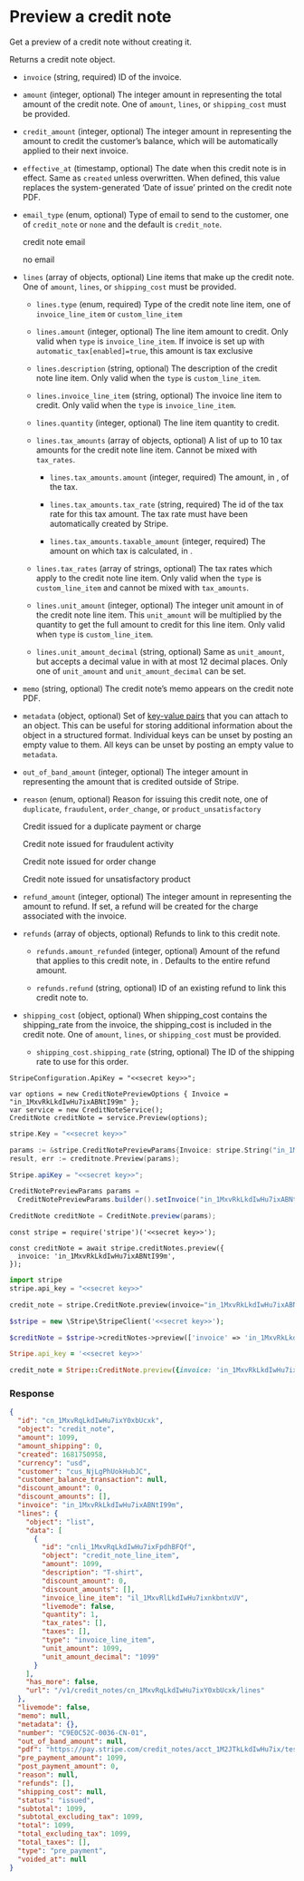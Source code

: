 # Preview a credit note

Get a preview of a credit note without creating it.

Returns a credit note object.

- `invoice` (string, required)
  ID of the invoice.

- `amount` (integer, optional)
  The integer amount in  representing the total amount of the credit note. One of `amount`, `lines`, or `shipping_cost` must be provided.

- `credit_amount` (integer, optional)
  The integer amount in  representing the amount to credit the customer’s balance, which will be automatically applied to their next invoice.

- `effective_at` (timestamp, optional)
  The date when this credit note is in effect. Same as `created` unless overwritten. When defined, this value replaces the system-generated ‘Date of issue’ printed on the credit note PDF.

- `email_type` (enum, optional)
  Type of email to send to the customer, one of `credit_note` or `none` and the default is `credit_note`.

  credit note email

  no email

- `lines` (array of objects, optional)
  Line items that make up the credit note. One of `amount`, `lines`, or `shipping_cost` must be provided.

  - `lines.type` (enum, required)
    Type of the credit note line item, one of `invoice_line_item` or `custom_line_item`

  - `lines.amount` (integer, optional)
    The line item amount to credit. Only valid when `type` is `invoice_line_item`. If invoice is set up with `automatic_tax[enabled]=true`, this amount is tax exclusive

  - `lines.description` (string, optional)
    The description of the credit note line item. Only valid when the `type` is `custom_line_item`.

  - `lines.invoice_line_item` (string, optional)
    The invoice line item to credit. Only valid when the `type` is `invoice_line_item`.

  - `lines.quantity` (integer, optional)
    The line item quantity to credit.

  - `lines.tax_amounts` (array of objects, optional)
    A list of up to 10 tax amounts for the credit note line item. Cannot be mixed with `tax_rates`.

    - `lines.tax_amounts.amount` (integer, required)
      The amount, in , of the tax.

    - `lines.tax_amounts.tax_rate` (string, required)
      The id of the tax rate for this tax amount. The tax rate must have been automatically created by Stripe.

    - `lines.tax_amounts.taxable_amount` (integer, required)
      The amount on which tax is calculated, in .

  - `lines.tax_rates` (array of strings, optional)
    The tax rates which apply to the credit note line item. Only valid when the `type` is `custom_line_item` and cannot be mixed with `tax_amounts`.

  - `lines.unit_amount` (integer, optional)
    The integer unit amount in  of the credit note line item. This `unit_amount` will be multiplied by the quantity to get the full amount to credit for this line item. Only valid when `type` is `custom_line_item`.

  - `lines.unit_amount_decimal` (string, optional)
    Same as `unit_amount`, but accepts a decimal value in  with at most 12 decimal places. Only one of `unit_amount` and `unit_amount_decimal` can be set.

- `memo` (string, optional)
  The credit note’s memo appears on the credit note PDF.

- `metadata` (object, optional)
  Set of [key-value pairs](https://docs.stripe.com/docs/api/metadata.md) that you can attach to an object. This can be useful for storing additional information about the object in a structured format. Individual keys can be unset by posting an empty value to them. All keys can be unset by posting an empty value to `metadata`.

- `out_of_band_amount` (integer, optional)
  The integer amount in  representing the amount that is credited outside of Stripe.

- `reason` (enum, optional)
  Reason for issuing this credit note, one of `duplicate`, `fraudulent`, `order_change`, or `product_unsatisfactory`

  Credit issued for a duplicate payment or charge

  Credit note issued for fraudulent activity

  Credit note issued for order change

  Credit note issued for unsatisfactory product

- `refund_amount` (integer, optional)
  The integer amount in  representing the amount to refund. If set, a refund will be created for the charge associated with the invoice.

- `refunds` (array of objects, optional)
  Refunds to link to this credit note.

  - `refunds.amount_refunded` (integer, optional)
    Amount of the refund that applies to this credit note, in . Defaults to the entire refund amount.

  - `refunds.refund` (string, optional)
    ID of an existing refund to link this credit note to.

- `shipping_cost` (object, optional)
  When shipping_cost contains the shipping_rate from the invoice, the shipping_cost is included in the credit note. One of `amount`, `lines`, or `shipping_cost` must be provided.

  - `shipping_cost.shipping_rate` (string, optional)
    The ID of the shipping rate to use for this order.

```dotnet
StripeConfiguration.ApiKey = "<<secret key>>";

var options = new CreditNotePreviewOptions { Invoice = "in_1MxvRkLkdIwHu7ixABNtI99m" };
var service = new CreditNoteService();
CreditNote creditNote = service.Preview(options);
```

```go
stripe.Key = "<<secret key>>"

params := &stripe.CreditNotePreviewParams{Invoice: stripe.String("in_1MxvRkLkdIwHu7ixABNtI99m")};
result, err := creditnote.Preview(params);
```

```java
Stripe.apiKey = "<<secret key>>";

CreditNotePreviewParams params =
  CreditNotePreviewParams.builder().setInvoice("in_1MxvRkLkdIwHu7ixABNtI99m").build();

CreditNote creditNote = CreditNote.preview(params);
```

```node
const stripe = require('stripe')('<<secret key>>');

const creditNote = await stripe.creditNotes.preview({
  invoice: 'in_1MxvRkLkdIwHu7ixABNtI99m',
});
```

```python
import stripe
stripe.api_key = "<<secret key>>"

credit_note = stripe.CreditNote.preview(invoice="in_1MxvRkLkdIwHu7ixABNtI99m")
```

```php
$stripe = new \Stripe\StripeClient('<<secret key>>');

$creditNote = $stripe->creditNotes->preview(['invoice' => 'in_1MxvRkLkdIwHu7ixABNtI99m']);
```

```ruby
Stripe.api_key = '<<secret key>>'

credit_note = Stripe::CreditNote.preview({invoice: 'in_1MxvRkLkdIwHu7ixABNtI99m'})
```

### Response

```json
{
  "id": "cn_1MxvRqLkdIwHu7ixY0xbUcxk",
  "object": "credit_note",
  "amount": 1099,
  "amount_shipping": 0,
  "created": 1681750958,
  "currency": "usd",
  "customer": "cus_NjLgPhUokHubJC",
  "customer_balance_transaction": null,
  "discount_amount": 0,
  "discount_amounts": [],
  "invoice": "in_1MxvRkLkdIwHu7ixABNtI99m",
  "lines": {
    "object": "list",
    "data": [
      {
        "id": "cnli_1MxvRqLkdIwHu7ixFpdhBFQf",
        "object": "credit_note_line_item",
        "amount": 1099,
        "description": "T-shirt",
        "discount_amount": 0,
        "discount_amounts": [],
        "invoice_line_item": "il_1MxvRlLkdIwHu7ixnkbntxUV",
        "livemode": false,
        "quantity": 1,
        "tax_rates": [],
        "taxes": [],
        "type": "invoice_line_item",
        "unit_amount": 1099,
        "unit_amount_decimal": "1099"
      }
    ],
    "has_more": false,
    "url": "/v1/credit_notes/cn_1MxvRqLkdIwHu7ixY0xbUcxk/lines"
  },
  "livemode": false,
  "memo": null,
  "metadata": {},
  "number": "C9E0C52C-0036-CN-01",
  "out_of_band_amount": null,
  "pdf": "https://pay.stripe.com/credit_notes/acct_1M2JTkLkdIwHu7ix/test_YWNjdF8xTTJKVGtMa2RJd0h1N2l4LF9Oak9FOUtQNFlPdk52UXhFd2Z4SU45alpEd21kd0Y4LDcyMjkxNzU50200cROQsSK2/pdf?s=ap",
  "pre_payment_amount": 1099,
  "post_payment_amount": 0,
  "reason": null,
  "refunds": [],
  "shipping_cost": null,
  "status": "issued",
  "subtotal": 1099,
  "subtotal_excluding_tax": 1099,
  "total": 1099,
  "total_excluding_tax": 1099,
  "total_taxes": [],
  "type": "pre_payment",
  "voided_at": null
}
```